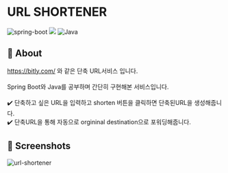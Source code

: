 # URL SHORTENER

<p align="left">
  <img src="https://img.shields.io/badge/spring_boot-v2.6.4-green?style=-the-badge&logo=springboot"  alt="spring-boot"/>
  <img src="https://img.shields.io/badge/thymeleaf-v2.6.4-brightgreen.svg?style=-the-badge&logo=Thymeleaf&logoColor=white alt="thymeleaf"/>
  <img src="https://img.shields.io/badge/Java-11-orange?style=-the-badge&logo=Java&logoColor=white" alt="Java"/>                                                                                                                                        
</p>


## 🎯 About
https://bitly.com/ 와 같은 단축 URL서비스 입니다. <br><br>
Spring Boot와 Java를 공부하며 간단히 구현해본 서비스입니다. <br><br>
✔️  단축하고 싶은 URL을 입력하고 shorten 버튼을 클릭하면 단축된URL을 생성해줍니다. <br>
✔️  단축URL을 통해 자동으로 orgininal destination으로 포워딩해줍니다.
<br>

## 📸 Screenshots
![url-shortener](https://user-images.githubusercontent.com/24830023/175903017-08ef896b-1e00-4d5a-a4f1-b47c9110ec35.png)
